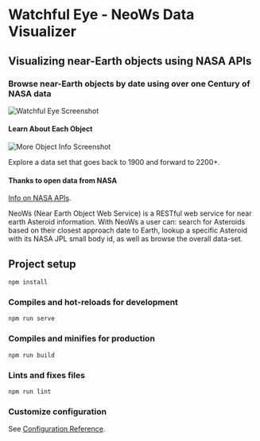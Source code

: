 # Watchful Eye - NeoWs Data Visualizer
## Visualizing near-Earth objects using NASA APIs

### Browse near-Earth objects by date using over one Century of NASA data
![Watchful Eye Screenshot](https://i.ibb.co/41VWy81/Screen-Shot-2021-08-29-at-3-09-19-PM.png)

#### Learn About Each Object
![More Object Info Screenshot](https://i.ibb.co/g4gGqqz/Screen-Shot-2021-08-29-at-12-10-26-AM.png)

Explore a data set that goes back to 1900 and forward to 2200+.

#### Thanks to open data from NASA
[Info on NASA APIs](https://api.nasa.gov/).

NeoWs (Near Earth Object Web Service) is a RESTful web service for near earth Asteroid information. With NeoWs a user can: search for Asteroids based on their closest approach date to Earth, lookup a specific Asteroid with its NASA JPL small body id, as well as browse the overall data-set.

## Project setup
```
npm install
```

### Compiles and hot-reloads for development
```
npm run serve
```

### Compiles and minifies for production
```
npm run build
```

### Lints and fixes files
```
npm run lint
```

### Customize configuration
See [Configuration Reference](https://cli.vuejs.org/config/).
